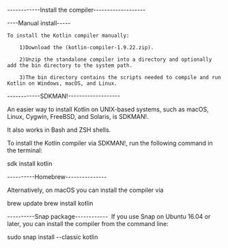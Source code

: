 ------------Install the compiler﻿-------------------


----Manual install﻿-----

	To install the Kotlin compiler manually:
		
		1)Download the (kotlin-compiler-1.9.22.zip).

		2)Unzip the standalone compiler into a directory and optionally add the bin directory to the system path. 
	
		3)The bin directory contains the scripts needed to compile and run Kotlin on Windows, macOS, and Linux.


------------SDKMAN!﻿-------------------

An easier way to install Kotlin on UNIX-based systems, such as macOS, Linux, Cygwin, FreeBSD, and Solaris, is SDKMAN!.

It also works in Bash and ZSH shells.

To install the Kotlin compiler via SDKMAN!, run the following command in the terminal:

sdk install kotlin

----------Homebrew---------------

Alternatively, on macOS you can install the compiler via

brew update
brew install kotlin

----------Snap package------------
﻿
If you use Snap on Ubuntu 16.04 or later, you can install the compiler from the command line:

sudo snap install --classic kotlin
﻿